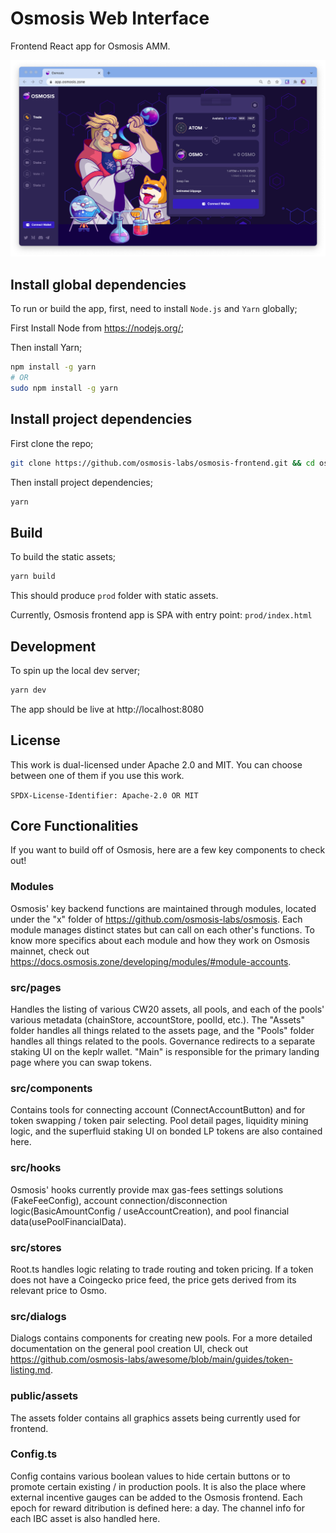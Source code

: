 # Osmosis Web Interface
Frontend React app for Osmosis AMM.

![](../assets/welcome.png)

## Install global dependencies
To run or build the app, first, need to install `Node.js` and `Yarn` globally;

First Install Node from https://nodejs.org/;

Then install Yarn;
```bash
npm install -g yarn
# OR
sudo npm install -g yarn
```

## Install project dependencies
First clone the repo;
```bash
git clone https://github.com/osmosis-labs/osmosis-frontend.git && cd osmosis-frontend
```

Then install project dependencies;
```bash
yarn
```

## Build
To build the static assets;
```bash
yarn build
```
This should produce `prod` folder with static assets.

Currently, Osmosis frontend app is SPA with entry point: `prod/index.html`

## Development
To spin up the local dev server;
```bash
yarn dev
```
The app should be live at http://localhost:8080

## License

This work is dual-licensed under Apache 2.0 and MIT.
You can choose between one of them if you use this work.

`SPDX-License-Identifier: Apache-2.0 OR MIT`

## Core Functionalities
If you want to build off of Osmosis, here are a few key components to check out!
### Modules
Osmosis' key backend functions are maintained through modules, located under the "x" folder of https://github.com/osmosis-labs/osmosis. Each module manages distinct states but can call on each other's functions. To know more specifics about each module and how they work on Osmosis mainnet, check out https://docs.osmosis.zone/developing/modules/#module-accounts.

### src/pages 
Handles the listing of various CW20 assets, all pools, and each of the pools' various metadata (chainStore, accountStore, poolId, etc.). The "Assets" folder handles all things related to the assets page, and the "Pools" folder handles all things related to the pools. Governance redirects to a separate staking UI on the keplr wallet. "Main" is responsible for the primary landing page where you can swap tokens.

### src/components
Contains tools for connecting account (ConnectAccountButton) and for token swapping / token pair selecting. Pool detail pages, liquidity mining logic, and the superfluid staking UI on bonded LP tokens are also contained here.

### src/hooks
Osmosis' hooks currently provide max gas-fees settings solutions (FakeFeeConfig), account connection/disconnection logic(BasicAmountConfig / useAccountCreation), and pool financial data(usePoolFinancialData).

### src/stores
Root.ts handles logic relating to trade routing and token pricing. If a token does not have a Coingecko price feed, the price gets derived from its relevant price to Osmo. 

### src/dialogs
Dialogs contains components for creating new pools. For a more detailed documentation on the general pool creation UI, check out https://github.com/osmosis-labs/awesome/blob/main/guides/token-listing.md.

### public/assets
The assets folder contains all graphics assets being currently used for frontend. 

### Config.ts
Config contains various boolean values to hide certain buttons or to promote certain existing / in production pools. It is also the place where external incentive gauges can be added to the Osmosis frontend. Each epoch for reward ditribution is defined here: a day. The channel info for each IBC asset is also handled here. 